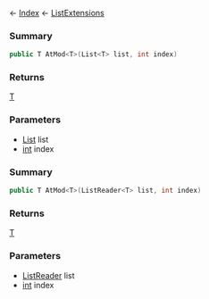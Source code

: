 ← [Index](Api-Index) ← [ListExtensions](System.Collections.Generic.ListExtensions)

### Summary

```csharp
public T AtMod<T>(List<T> list, int index)
```

### Returns

[T]()

### Parameters

* [List<T>](System.Collections.Generic.List`1) list
* [int](System.Int32) index
### Summary

```csharp
public T AtMod<T>(ListReader<T> list, int index)
```

### Returns

[T]()

### Parameters

* [ListReader<T>](VRage.Collections.ListReader`1) list
* [int](System.Int32) index
